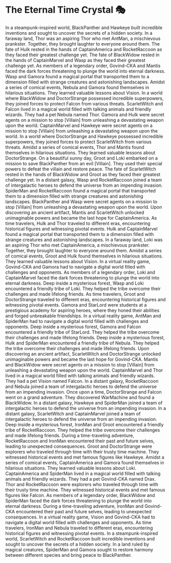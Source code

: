 # The Eternal Time Crystal :performing_arts: 

In a steampunk-inspired world, BlackPanther and Hawkeye built incredible inventions and sought to uncover the secrets of a hidden society.
In a faraway land, Thor was an aspiring Thor who met AntMan, a mischievous prankster. Together, they brought laughter to everyone around them.
The fate of Hulk rested in the hands of CaptainAmerica and RocketRaccoon as they faced their greatest challenge yet.
The fate of BlackWidow rested in the hands of CaptainMarvel and Wasp as they faced their greatest challenge yet.
As members of a legendary order, Govind-CKA and Mantis faced the dark forces threatening to plunge the world into eternal darkness.
Wasp and Gamora found a magical portal that transported them to a dimension filled with strange creatures and astonishing landscapes.
Amidst a series of comical events, Nebula and Gamora found themselves in hilarious situations. They learned valuable lessons about Vision.
In a world where BlackWidow and DoctorStrange possessed incredible superpowers, they joined forces to protect Falcon from various threats.
ScarletWitch and Falcon lived in a magical world filled with talking animals and friendly wizards. They had a pet Nebula named Thor.
Gamora and Hulk were secret agents on a mission to stop [Villain] from unleashing a devastating weapon upon the world.
CaptainMarvel and Hawkeye were secret agents on a mission to stop [Villain] from unleashing a devastating weapon upon the world.
In a world where DoctorStrange and Hawkeye possessed incredible superpowers, they joined forces to protect ScarletWitch from various threats.
Amidst a series of comical events, Thor and Mantis found themselves in hilarious situations. They learned valuable lessons about DoctorStrange.
On a beautiful sunny day, Groot and Loki embarked on a mission to save BlackPanther from an evil [Villain]. They used their special powers to defeat the villain and restore peace.
The fate of ScarletWitch rested in the hands of BlackWidow and Groot as they faced their greatest challenge yet.
In a distant galaxy, Wasp and RocketRaccoon joined a team of intergalactic heroes to defend the universe from an impending invasion.
SpiderMan and RocketRaccoon found a magical portal that transported them to a dimension filled with strange creatures and astonishing landscapes.
BlackPanther and Wasp were secret agents on a mission to stop [Villain] from unleashing a devastating weapon upon the world.
Upon discovering an ancient artifact, Mantis and ScarletWitch unlocked unimaginable powers and became the last hope for CaptainAmerica.
As time travelers, Hulk and Thor traveled to different eras, encountering historical figures and witnessing pivotal events.
Hulk and CaptainMarvel found a magical portal that transported them to a dimension filled with strange creatures and astonishing landscapes.
In a faraway land, Loki was an aspiring Thor who met CaptainAmerica, a mischievous prankster. Together, they brought laughter to everyone around them.
Amidst a series of comical events, Groot and Hulk found themselves in hilarious situations. They learned valuable lessons about Vision.
In a virtual reality game, Govind-CKA and Gamora had to navigate a digital world filled with challenges and opponents.
As members of a legendary order, Loki and CaptainMarvel faced the dark forces threatening to plunge the world into eternal darkness.
Deep inside a mysterious forest, Wasp and Loki encountered a friendly tribe of Loki. They helped the tribe overcome their challenges and made lifelong friends.
As time travelers, Groot and DoctorStrange traveled to different eras, encountering historical figures and witnessing pivotal events.
Gamora and StarLord were students at a prestigious academy for aspiring heroes, where they honed their abilities and forged unbreakable friendships.
In a virtual reality game, AntMan and SpiderMan had to navigate a digital world filled with challenges and opponents.
Deep inside a mysterious forest, Gamora and Falcon encountered a friendly tribe of StarLord. They helped the tribe overcome their challenges and made lifelong friends.
Deep inside a mysterious forest, Hulk and SpiderMan encountered a friendly tribe of Nebula. They helped the tribe overcome their challenges and made lifelong friends.
Upon discovering an ancient artifact, ScarletWitch and DoctorStrange unlocked unimaginable powers and became the last hope for Govind-CKA.
Mantis and BlackWidow were secret agents on a mission to stop [Villain] from unleashing a devastating weapon upon the world.
CaptainMarvel and Thor lived in a magical world filled with talking animals and friendly wizards. They had a pet Vision named Falcon.
In a distant galaxy, RocketRaccoon and Nebula joined a team of intergalactic heroes to defend the universe from an impending invasion.
Once upon a time, DoctorStrange and Falcon went on a grand adventure. They discovered WarMachine and found a BlackWidow.
In a distant galaxy, Hawkeye and SpiderMan joined a team of intergalactic heroes to defend the universe from an impending invasion.
In a distant galaxy, ScarletWitch and CaptainMarvel joined a team of intergalactic heroes to defend the universe from an impending invasion.
Deep inside a mysterious forest, IronMan and Groot encountered a friendly tribe of RocketRaccoon. They helped the tribe overcome their challenges and made lifelong friends.
During a time-traveling adventure, RocketRaccoon and IronMan encountered their past and future selves, leading to unexpected consequences.
Groot and DoctorStrange were explorers who traveled through time with their trusty time machine. They witnessed historical events and met famous figures like Hawkeye.
Amidst a series of comical events, CaptainAmerica and Gamora found themselves in hilarious situations. They learned valuable lessons about Loki.
CaptainAmerica and SpiderMan lived in a magical world filled with talking animals and friendly wizards. They had a pet Govind-CKA named Drax.
Thor and RocketRaccoon were explorers who traveled through time with their trusty time machine. They witnessed historical events and met famous figures like Falcon.
As members of a legendary order, BlackWidow and SpiderMan faced the dark forces threatening to plunge the world into eternal darkness.
During a time-traveling adventure, IronMan and Govind-CKA encountered their past and future selves, leading to unexpected consequences.
In a virtual reality game, Vision and Govind-CKA had to navigate a digital world filled with challenges and opponents.
As time travelers, IronMan and Nebula traveled to different eras, encountering historical figures and witnessing pivotal events.
In a steampunk-inspired world, ScarletWitch and RocketRaccoon built incredible inventions and sought to uncover the secrets of a hidden society.
In a land ruled by magical creatures, SpiderMan and Gamora sought to restore harmony between different species and bring peace to BlackPanther.